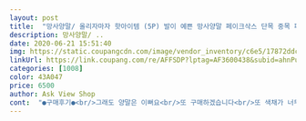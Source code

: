 ```yaml
---
layout: post 
title:  "망사양말/ 올리자마자 핫아이템 (5P) 발이 예쁜 망사양말 페이크삭스 단목 중목 패션양말 레이스양말 여름양말" 
description: 망사양말/ ..
date: 2020-06-21 15:51:40 
img: https://static.coupangcdn.com/image/vendor_inventory/c6e5/17872ddcc050f36c2ecd3f8d598308163044b6019896ce5fb71fc7c8744a.jpg 
linkUrl: https://link.coupang.com/re/AFFSDP?lptag=AF3600438&subid=ahnPublicAsk&pageKey=246269168&itemId=780249345&vendorItemId=4975012439&traceid=V0-113-7156742de63cd52b 
categories: [1008] 
color: 43A047 
price: 6500 
author: Ask View Shop 
cont:  "●구매후기●<br/>그래도 양말은 이뻐요<br/>또 구매하겠습니다<br/>또 색채가 너무 총천연색이라 좀 그러네요.<br/><br/>발에 열이 많아 양말이나 바닥이 덮힌 덧신은 못신겠는데 뛰어노는 아이때문에 깔아놓은 복도매트가 발에 달라붙어 발소리가 자꾸나서 찾다가 발견한 망사양말! ㅋㅋ 발목까지 올라가진 않아서 발목스타킹보다 더 좋아요!<br/>배송도 빠르고 좋은데 양말이 목이 넘 짧아서<br/>억지로 신는수 밖에 없지 않겠어요.<br/>주문을 했으니<br/>여름에 발이 더워서 힘든데<br/>완전 딱입니다<br/>이쁠거 같아요<br/>제 발이라  민망하긴 하지만<br/>좀더 파스텔한 색이여도<br/>하는수 없이 가끔 봐야겠지요... <br/>.<br/>.<br/><br/>" 
---
```

